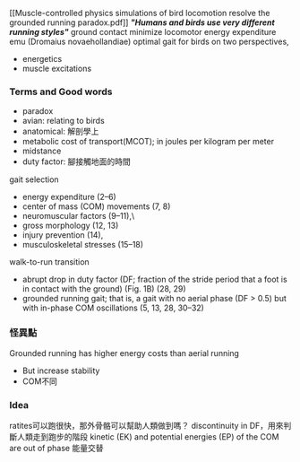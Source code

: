 [[Muscle-controlled physics simulations of bird locomotion resolve the grounded running paradox.pdf]]
***"Humans and birds use very different running styles"***
ground contact
minimize locomotor energy expenditure
emu (Dromaius novaehollandiae)
optimal gait for birds on two perspectives, 
- energetics
- muscle excitations
### Terms and Good words
- paradox
- avian: relating to birds
- anatomical: 解剖學上
- metabolic cost of transport(MCOT); in joules per kilogram per meter
- midstance
- duty factor: 腳接觸地面的時間

gait selection
- energy expenditure (2–6)
- center of mass (COM) movements (7, 8)
- neuromuscular factors (9–11),\
- gross morphology (12, 13)
- injury prevention (14),
- musculoskeletal stresses (15–18)

walk-­to-­run transition
- abrupt drop in duty factor (DF; fraction of the stride period that a foot is in contact with the ground) (Fig. 1B) (28, 29)
- grounded running gait; that is, a gait with no aerial phase (DF > 0.5) but with in-­phase COM oscillations (5, 13, 28, 30–32)

### 怪異點
Grounded running has higher energy costs than aerial running
- But increase stability
- COM不同

### Idea
ratites可以跑很快，那外骨骼可以幫助人類做到嗎？
discontinuity in DF，用來判斷人類走到跑步的階段
kinetic (EK) and potential energies (EP) of the COM are out of phase 能量交替